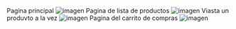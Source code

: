 Pagina principal
![imagen](https://github.com/user-attachments/assets/1723be9f-7bb3-4ddf-a2f1-f39e9fdfe4de)
Pagina de lista de productos
![imagen](https://github.com/user-attachments/assets/dafe9902-3b32-4b89-815a-a47c6af4a2ef)
Viasta un produvto a la vez
![imagen](https://github.com/user-attachments/assets/19d8ed67-9bb0-4267-bb40-f12dc10e3e6b)
Pagina del carrito de compras
![imagen](https://github.com/user-attachments/assets/9d8568e0-9435-48ac-b7d3-c6f3cd9d2cc2)

